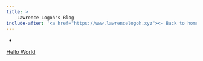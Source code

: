 ```yaml
---
title: > 
    Lawrence Logoh's Blog
include-after: '<a href="https://www.lawrencelogoh.xyz"><- Back to home</a>'
---
```

-
[Hello
World](https://www.lawrencelogoh.xyz/blog/hello.html)
